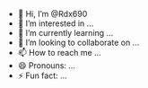 - 👋 Hi, I’m @Rdx690
- 👀 I’m interested in ...
- 🌱 I’m currently learning ...
- 💞️ I’m looking to collaborate on ...
- 📫 How to reach me ...
- 😄 Pronouns: ...
- ⚡ Fun fact: ...

<!---
Rdx690/Rdx690 is a ✨ special ✨ repository because its `README.md` (this file) appears on your GitHub profile.
You can click the Preview link to take a look at your changes.
--->
